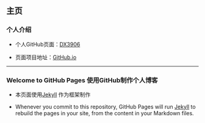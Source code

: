 ## 主页

### 个人介绍

- 个人GitHub页面：[DX3906](https://github.com/FranklinDX3906/)

- 页面项目地址：[GitHub.io](https://github.com/FranklinDX3906/FranklinDX3906.github.io/)

---

### Welcome to GitHub Pages 使用GitHub制作个人博客

- 本页面使用[Jekyll](https://jekyllrb.com/) 作为框架制作

- Whenever you commit to this repository, GitHub Pages will run [Jekyll](https://jekyllrb.com/) to rebuild the pages in your site, from the content in your Markdown files.